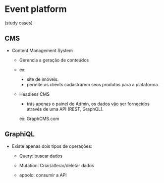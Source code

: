 # Event platform

(study cases)

## CMS  

- Content Management System
  - Gerencia a geração de conteúdos

  - ex:
    - site de imóveis.
    - permite os clients cadastrarem seus produtos para a plataforma.

  - Headless CMS
    - trás apenas o painel de Admin, os dados vão ser fornecidos através de uma API (REST, GraphQL).

    ex: GraphCMS.com

## GraphiQL

- Existe apenas dois tipos de operações:
  - Query: buscar dados
  - Mutation: Criar/alterar/deletar dados

  - appolo: consumir a API